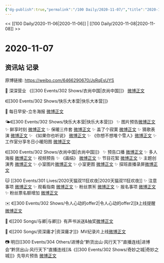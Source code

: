 ```yaml
---
{"dg-publish":true,"permalink":"/100 Daily/2020-11-07/","title":"2020-11-07","created":"2023-04-08T16:42:36.453+08:00","updated":"2023-04-08T16:45:05.950+08:00"}
---
```



<< [[100 Daily/2020-11-06\|2020-11-06]] | [[100 Daily/2020-11-08\|2020-11-08]] >>

# 2020-11-07

## 资讯站 记录

原博链接: https://weibo.com/6466290670/JsRqEsUYS

💖 深深营业
《[[300 Events/302 Shows/衣尚中国\|衣尚中国]]》 [微博正文](https://m.weibo.cn/6466290670/4568717523950721)

《[[300 Events/302 Shows/快乐大本营\|快乐大本营]]》[](https://m.weibo.cn/1736988591/4568722221573264)

🌅 每日早安-立冬海报 [微博正文](https://m.weibo.cn/6466290670/4568406944913357)

🌤《[[300 Events/302 Shows/快乐大本营\|快乐大本营]]》
✨ 图片预告[微博正文](https://m.weibo.cn/6466290670/4568601375547736)
✨ 鲜享时刻 [微博正文](https://m.weibo.cn/6466290670/4568631549105160)
✨ 保暖三件套 [微博正文](https://m.weibo.cn/6466290670/4568728828117694)
✨ 盖了个寂寞 [微博正文](https://m.weibo.cn/6466290670/4568730422739420)
✨ 猜歌表演 [微博正文](https://m.weibo.cn/6466290670/4568735106472700)
✨ 《如果你也听说》 [微博正文](https://m.weibo.cn/6466290670/4568740995801071)
✨ 《你想不想堆个雪人》[微博正文](https://m.weibo.cn/6466290670/4568722000580698)
✨ 工作室分享冬日小暖阳图 [微博正文](https://m.weibo.cn/7478855230/4568753936015541)

《[[300 Events/302 Shows/衣尚中国\|衣尚中国]]》
✨ 预告口播 [微博正文](https://m.weibo.cn/6466290670/4568620246766854)
✨ 多人海报 [微博正文](https://m.weibo.cn/6466290670/4568623769197265)
✨ 视频预告 [](https://m.weibo.cn/2210168325/4568633642587575)
✨ 《画绢》 [微博正文](https://m.weibo.cn/6466290670/4568715352612386)
✨ 节目花絮 [微博正文](https://m.weibo.cn/6466290670/4568719219502629)
✨ 主题创演秀 [微博正文](https://m.weibo.cn/6466290670/4568727733676817)
✨ 小室图片[微博正文](https://m.weibo.cn/6466290670/4568729684023383)
✨ 小室更图 [微博正文](https://m.weibo.cn/6466290670/4568767369840945)
✨ 探班直播录屏[微博正文](https://m.weibo.cn/6466290670/4568711703564751)

🐱 [[300 Events/301 Lives/2020天猫双11狂欢夜\|2020天猫双11狂欢夜]]
✨ 注意事项 [微博正文](https://m.weibo.cn/6466290670/4568622837534833)
✨ 观看指南 [微博正文](https://m.weibo.cn/6466290670/4568630576027488)
✨ 粉丝票🈶 [微博正文](https://m.weibo.cn/6466290670/4568677364796884)
✨ 报名事项 [微博正文](https://m.weibo.cn/6466290670/4568691503792221)
✨ 粉丝票名额增加 [微博正文](https://m.weibo.cn/6466290670/4568770813891057)

✉️ 《[[300 Events/302 Shows/令人心动的offer2\|令人心动的offer2]]》上线提醒[微博正文](https://m.weibo.cn/6466290670/4568602646153949)

🎼 《[[200 Songs/与卿\|与卿]]》有声书派送&抽奖[微博正文](https://m.weibo.cn/6466290670/4568680640287104)

🎥 《[[200 Songs/资深庸才\|资深庸才]]》MV纪录片上线[微博正文](https://m.weibo.cn/6466290670/4568567452270896)

📷 明日[[300 Events/304 Others/进博会“黔货出山·风行天下”直播连线\|进博会“黔货出山·风行天下”直播连线]]&《[[300 Events/302 Shows/奇妙之城\|奇妙之城]]》先导片预告
[微博正文](https://m.weibo.cn/6466290670/4568603795921387)
